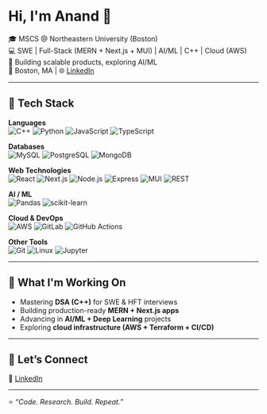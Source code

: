 # Hi, I'm Anand 👋

🎓 MSCS @ Northeastern University (Boston)  
💻 SWE | Full-Stack (MERN + Next.js + MUI) | AI/ML | C++ | Cloud (AWS)  
🚀 Building scalable products, exploring AI/ML  
📍 Boston, MA | 🌐 [LinkedIn](https://www.linkedin.com/in/anand-rituraj-1990511b2/)

---

## 🔧 Tech Stack

**Languages**  
![C++](https://img.shields.io/badge/C++-00599C?style=for-the-badge&logo=cplusplus&logoColor=white)
![Python](https://img.shields.io/badge/Python-3776AB?style=for-the-badge&logo=python&logoColor=white)
![JavaScript](https://img.shields.io/badge/JavaScript-F7DF1E?style=for-the-badge&logo=javascript&logoColor=black)
![TypeScript](https://img.shields.io/badge/TypeScript-3178C6?style=for-the-badge&logo=typescript&logoColor=white)

**Databases**  
![MySQL](https://img.shields.io/badge/MySQL-4479A1?style=for-the-badge&logo=mysql&logoColor=white)
![PostgreSQL](https://img.shields.io/badge/PostgreSQL-316192?style=for-the-badge&logo=postgresql&logoColor=white)
![MongoDB](https://img.shields.io/badge/MongoDB-47A248?style=for-the-badge&logo=mongodb&logoColor=white)

**Web Technologies**  
![React](https://img.shields.io/badge/React-20232A?style=for-the-badge&logo=react&logoColor=61DAFB) 
![Next.js](https://img.shields.io/badge/Next.js-000000?style=for-the-badge&logo=nextdotjs&logoColor=white) 
![Node.js](https://img.shields.io/badge/Node.js-339933?style=for-the-badge&logo=nodedotjs&logoColor=white) 
![Express](https://img.shields.io/badge/Express-000000?style=for-the-badge&logo=express&logoColor=white) 
![MUI](https://img.shields.io/badge/MUI-007FFF?style=for-the-badge&logo=mui&logoColor=white) 
![REST](https://img.shields.io/badge/REST-02569B?style=for-the-badge&logo=postman&logoColor=white)

**AI / ML**  
![Pandas](https://img.shields.io/badge/Pandas-150458?style=for-the-badge&logo=pandas&logoColor=white)
![scikit-learn](https://img.shields.io/badge/scikit--learn-F7931E?style=for-the-badge&logo=scikitlearn&logoColor=white)


**Cloud & DevOps**  
![AWS](https://img.shields.io/badge/AWS-232F3E?style=for-the-badge&logo=amazonaws&logoColor=white)
![GitLab](https://img.shields.io/badge/GitLab-FCA121?style=for-the-badge&logo=gitlab&logoColor=white)
![GitHub Actions](https://img.shields.io/badge/GitHub_Actions-2088FF?style=for-the-badge&logo=githubactions&logoColor=white)


**Other Tools**  
![Git](https://img.shields.io/badge/Git-F05032?style=for-the-badge&logo=git&logoColor=white)
![Linux](https://img.shields.io/badge/Linux-FCC624?style=for-the-badge&logo=linux&logoColor=black)
![Jupyter](https://img.shields.io/badge/Jupyter-F37626?style=for-the-badge&logo=jupyter&logoColor=white)

---

## 🌱 What I'm Working On
- Mastering **DSA (C++)** for SWE & HFT interviews  
- Building production-ready **MERN + Next.js apps**  
- Advancing in **AI/ML + Deep Learning** projects  
- Exploring **cloud infrastructure (AWS + Terraform + CI/CD)**

---

## 🤝 Let’s Connect
💼 [LinkedIn](linkedin.com/in/anand-rituraj-1990511b2/)

---

⭐️ *“Code. Research. Build. Repeat.”*

